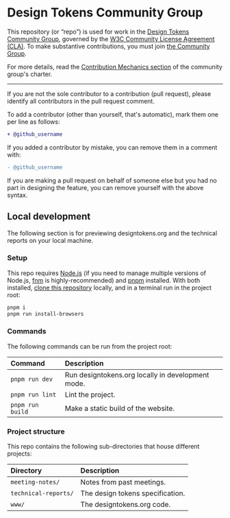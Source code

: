 # Design Tokens Community Group

This repository (or “repo”) is used for work in the [Design Tokens Community Group](https://www.w3.org/community/design-tokens/), governed by the [W3C Community License Agreement (CLA)](https://www.w3.org/community/about/agreements/cla/). To make substantive contributions, you must join [the Community Group](https://www.w3.org/community/design-tokens/).

For more details, read the [Contribution Mechanics section](https://github.com/design-tokens/community-group/blob/main/CHARTER.md#contrib) of the community group's charter.

---

If you are not the sole contributor to a contribution (pull request), please identify all
contributors in the pull request comment.

To add a contributor (other than yourself, that's automatic), mark them one per line as follows:

```diff
+ @github_username
```

If you added a contributor by mistake, you can remove them in a comment with:

```diff
- @github_username
```

If you are making a pull request on behalf of someone else but you had no part in designing the
feature, you can remove yourself with the above syntax.

## Local development

The following section is for previewing designtokens.org and the technical reports on your local machine.

### Setup

This repo requires [Node.js](https://nodejs.org/en) (if you need to manage multiple versions of Node.js, [fnm](https://github.com/Schniz/fnm) is highly-recommended) and [pnpm](https://pnpm.io/) installed. With both installed, [clone this repository](https://docs.github.com/en/repositories/creating-and-managing-repositories/cloning-a-repository) locally, and in a terminal run in the project root:

```sh
pnpm i
pnpm run install-browsers
```

### Commands

The following commands can be run from the project root:

| Command          | Description                                       |
| :--------------- | :------------------------------------------------ |
| `pnpm run dev`   | Run designtokens.org locally in development mode. |
| `pnpm run lint`  | Lint the project.                                 |
| `pnpm run build` | Make a static build of the website.               |

### Project structure

This repo contains the following sub-directories that house different projects:

| Directory            | Description                      |
| :------------------- | :------------------------------- |
| `meeting-notes/`     | Notes from past meetings.        |
| `technical-reports/` | The design tokens specification. |
| `www/`               | The designtokens.org code.       |
